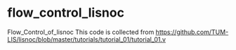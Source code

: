 # flow_control_lisnoc
Flow_Control_of_lisnoc
This code is collected from https://github.com/TUM-LIS/lisnoc/blob/master/tutorials/tutorial_01/tutorial_01.v
